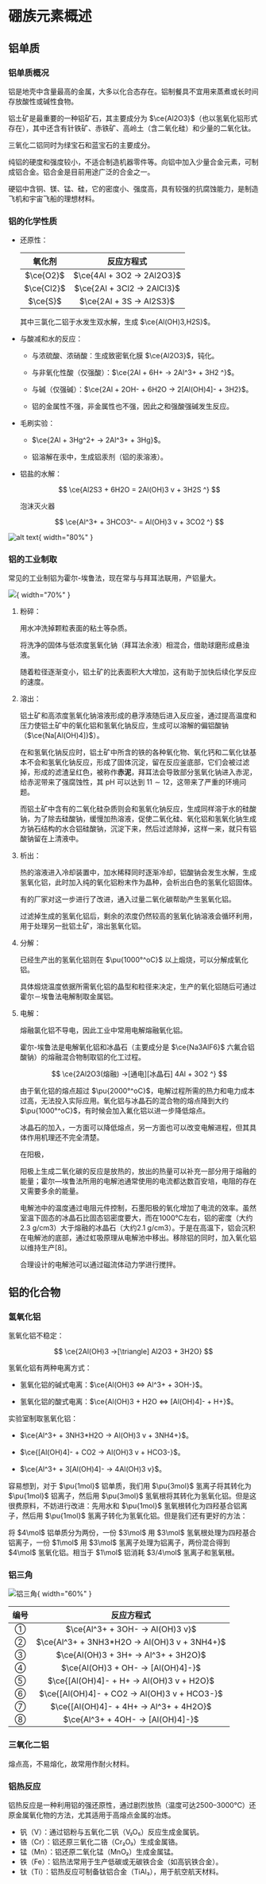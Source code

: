 # 硼族元素概述

## 铝单质

### 铝单质概况

铝是地壳中含量最高的金属，大多以化合态存在。铝制餐具不宜用来蒸煮或长时间存放酸性或碱性食物。

铝土矿是最重要的一种铝矿石，其主要成分为 $\ce{Al2O3}$（也以氢氧化铝形式存在），其中还含有针铁矿、赤铁矿、高岭土（含二氧化硅）和少量的二氧化钛。

三氧化二铝同时为绿宝石和蓝宝石的主要成分。

纯铝的硬度和强度较小，不适合制造机器零件等。向铝中加入少量合金元素，可制成铝合金。铝合金是目前用途广泛的合金之一。

硬铝中含铜、镁、锰、硅，它的密度小、强度高，具有较强的抗腐蚀能力，是制造飞机和宇宙飞船的理想材料。

### 铝的化学性质

- 还原性：

    | 氧化剂 | 反应方程式 |
    | :-: | :-: |
    | $\ce{O2}$ | $\ce{4Al + 3O2 -> 2Al2O3}$ |
    | $\ce{Cl2}$ | $\ce{2Al + 3Cl2 -> 2AlCl3}$ |
    | $\ce{S}$ | $\ce{2Al + 3S -> Al2S3}$ |

    其中三氯化二铝于水发生双水解，生成 $\ce{Al(OH)3,H2S}$。

- 与酸减和水的反应：

    - 与浓硫酸、浓硝酸：生成致密氧化膜 $\ce{Al2O3}$，钝化。

    - 与非氧化性酸（仅强酸）：$\ce{2Al + 6H+ -> 2Al^3+ + 3H2 ^}$。

    - 与碱（仅强碱）：$\ce{2Al + 2OH- + 6H2O -> 2[Al(OH)4]- + 3H2}$。

    - 铝的金属性不强，非金属性也不强，因此之和强酸强碱发生反应。

- 毛刷实验：

    - $\ce{2Al + 3Hg^2+ -> 2Al^3+ + 3Hg}$。

    - 铝溶解在汞中，生成铝汞剂（铝的汞溶液）。

- 铝盐的水解：

    $$
    \ce{Al2S3 + 6H2O = 2Al(OH)3 v + 3H2S ^}
    $$

    泡沫灭火器

    $$
    \ce{Al^3+ + 3HCO3^- = Al(OH)3 v + 3CO2 ^}
    $$

![alt text](image.png){ width="80%" }

### 铝的工业制取

常见的工业制铝为霍尔-埃鲁法，现在常与与拜耳法联用，产铝量大。

![](./Bayer_process-chinese_annotation.jpg){ width="70%" }

1. 粉碎：

    用水冲洗掉颗粒表面的粘土等杂质。

    将洗净的固体与低浓度氢氧化钠（拜耳法余液）相混合，借助球磨形成悬浊液。
    
    随着粒径逐渐变小，铝土矿的比表面积大大增加，这有助于加快后续化学反应的速度。

2. 溶出：
    
    铝土矿和高浓度氢氧化钠溶液形成的悬浮液随后进入反应釜，通过提高温度和压力使铝土矿中的氧化铝和氢氧化钠反应，生成可以溶解的偏铝酸钠（$\ce{Na[Al(OH)4]}$）。

    在和氢氧化钠反应时，铝土矿中所含的铁的各种氧化物、氧化钙和二氧化钛基本不会和氢氧化钠反应，形成了固体沉淀，留在反应釜底部，它们会被过滤掉，形成的滤渣呈红色，被称作**赤泥**，拜耳法会导致部分氢氧化钠进入赤泥，给赤泥带来了强腐蚀性，其 pH 可以达到 $11\sim12$，这带来了严重的环境问题。

    而铝土矿中含有的二氧化硅杂质则会和氢氧化钠反应，生成同样溶于水的硅酸钠，为了除去硅酸钠，缓慢加热溶液，促使二氧化硅、氧化铝和氢氧化钠生成方钠石结构的水合铝硅酸钠，沉淀下来，然后过滤除掉，这样一来，就只有铝酸钠留在上清液中。

2. 析出：

    热的溶液进入冷却装置中，加水稀释同时逐渐冷却，铝酸钠会发生水解，生成氢氧化铝，此时加入纯的氧化铝粉末作为晶种，会析出白色的氢氧化铝固体。

    有的厂家对这一步进行了改进，通入过量二氧化碳帮助产生氢氧化铝。

    过滤掉生成的氢氧化铝后，剩余的浓度仍然较高的氢氧化钠溶液会循环利用，用于处理另一批铝土矿，溶出氢氧化铝。

3. 分解：
    
    已经生产出的氢氧化铝则在 $\pu{1000°^oC}$ 以上煅烧，可以分解成氧化铝。

    具体煅烧温度依据所需氧化铝的晶型和粒径来决定，生产的氧化铝随后可通过霍尔－埃鲁法电解制取金属铝。

4. 电解：

    熔融氯化铝不导电，因此工业中常用电解熔融氧化铝。

    霍尔-埃鲁法是电解氧化铝和冰晶石（主要成分是 $\ce{Na3AlF6}$ 六氟合铝酸钠）的熔融混合物制取铝的化工过程。

    $$
    \ce{2Al2O3(熔融) ->[通电][冰晶石] 4Al + 3O2 ^}
    $$

    由于氧化铝的熔点超过 $\pu{2000°^oC}$，电解过程所需的热力和电力成本过高，无法投入实际应用。氧化铝与冰晶石的混合物的熔点降到大约 $\pu{1000°^oC}$，有时候会加入氟化铝以进一步降低熔点。

    冰晶石的加入，一方面可以降低熔点，另一方面也可以改变电解进程，但其具体作用机理还不完全清楚。

    在阳极，

    阳极上生成二氧化碳的反应是放热的，放出的热量可以补充一部分用于熔融的能量；霍尔—埃鲁法所用的电解池通常使用的电流都达数百安培，电阻的存在又需要多余的能量。

    电解池中的温度通过电阻元件控制，石墨阳极的氧化增加了电流的效率。虽然室温下固态的冰晶石比固态铝密度要大，而在1000°C左右，铝的密度（大约2.3 g/cm3）大于熔融的冰晶石（大约2.1 g/cm3）。于是在高温下，铝会沉积在电解池的底部，通过虹吸原理从电解池中移出。移除铝的同时，加入氧化铝以维持生产[8]。

    合理设计的电解池可以通过磁流体动力学进行搅拌。

## 铝的化合物

### 氢氧化铝

氢氧化铝不稳定：

$$
\ce{2Al(OH)3 ->[\triangle] Al2O3 + 3H2O}
$$

氢氧化铝有两种电离方式：

- 氢氧化铝的碱式电离：$\ce{Al(OH)3 <=> Al^3+ + 3OH-}$。

- 氢氧化铝的酸式电离：$\ce{Al(OH)3 + H2O <=> [Al(OH)4]- + H+}$。

实验室制取氢氧化铝：

- $\ce{Al^3+ + 3NH3*H2O -> Al(OH)3 v + 3NH4+}$。

- $\ce{[Al(OH)4]- + CO2 -> Al(OH)3 v + HCO3-}$。

- $\ce{Al^3+ + 3[Al(OH)4]- -> 4Al(OH)3 v}$。

容易想到，对于 $\pu{1mol}$ 铝单质，我们用 $\pu{3mol}$ 氢离子将其转化为 $\pu{1mol}$ 铝离子，然后用 $\pu{3mol}$ 氢氧根将其转化为氢氧化铝。但是这很费原料，不妨进行改进：先用水和 $\pu{1mol}$ 氢氧根转化为四羟基合铝离子，然后用 $\pu{1mol}$ 氢离子转化为氢氧化铝。但是我们还有更好的方法：

将 $4\mol$ 铝单质分为两份，一份 $3\mol$ 用 $3\mol$ 氢氧根处理为四羟基合铝离子，一份 $1\mol$ 用 $3\mol$ 氢离子处理为铝离子，两份混合得到 $4\mol$ 氢氧化铝。相当于 $1\mol$ 铝消耗 $3/4\mol$ 氢离子和氢氧根。

### 铝三角

![铝三角](./铝三角.svg){ width="60%" }

| 编号 | 反应方程式 |
| :-: | :-: |
| ① | $\ce{Al^3+ + 3OH- -> Al(OH)3 v}$ |
| ② | $\ce{Al^3+ + 3NH3*H2O -> Al(OH)3 v + 3NH4+}$ |
| ③ | $\ce{Al(OH)3 + 3H+ -> Al^3+ + 3H2O}$ |
| ④ | $\ce{Al(OH)3 + OH- -> [Al(OH)4]-}$ |
| ⑤ | $\ce{[Al(OH)4]- + H+ -> Al(OH)3 v + H2O}$ |
| ⑥ | $\ce{[Al(OH)4]- + CO2 -> Al(OH)3 v + HCO3-}$ |
| ⑦ | $\ce{[Al(OH)4]- + 4H+ -> Al^3+ + 4H2O}$ |
| ⑧ | $\ce{Al^3+ + 4OH- -> [Al(OH)4]-}$ |

### 三氧化二铝

熔点高，不易熔化，故常用作耐火材料。

### 铝热反应

铝热反应是一种利用铝的强还原性，通过剧烈放热（温度可达2500–3000℃）还原金属氧化物的方法，尤其适用于高熔点金属的冶炼。

- 钒（V）：通过铝粉与五氧化二钒（V₂O₅）反应生成金属钒。
- 铬（Cr）：铝还原三氧化二铬（Cr₂O₃）生成金属铬。
- 锰（Mn）：铝还原二氧化锰（MnO₂）生成金属锰。
- 铁（Fe）：铝热法常用于生产低碳或无碳铁合金（如高钒铁合金）。
- 钛（Ti）：铝热反应可制备钛铝合金（TiAl₃），用于航空航天材料。
